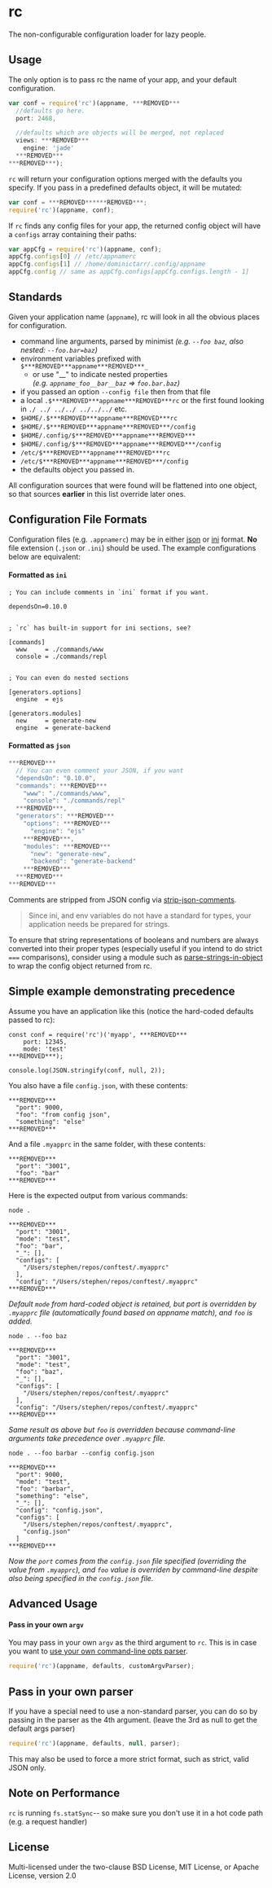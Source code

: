 # rc

The non-configurable configuration loader for lazy people.

## Usage

The only option is to pass rc the name of your app, and your default configuration.

```javascript
var conf = require('rc')(appname, ***REMOVED***
  //defaults go here.
  port: 2468,

  //defaults which are objects will be merged, not replaced
  views: ***REMOVED***
    engine: 'jade'
  ***REMOVED***
***REMOVED***);
```

`rc` will return your configuration options merged with the defaults you specify.
If you pass in a predefined defaults object, it will be mutated:

```javascript
var conf = ***REMOVED******REMOVED***;
require('rc')(appname, conf);
```

If `rc` finds any config files for your app, the returned config object will have
a `configs` array containing their paths:

```javascript
var appCfg = require('rc')(appname, conf);
appCfg.configs[0] // /etc/appnamerc
appCfg.configs[1] // /home/dominictarr/.config/appname
appCfg.config // same as appCfg.configs[appCfg.configs.length - 1]
```

## Standards

Given your application name (`appname`), rc will look in all the obvious places for configuration.

  * command line arguments, parsed by minimist _(e.g. `--foo baz`, also nested: `--foo.bar=baz`)_
  * environment variables prefixed with `$***REMOVED***appname***REMOVED***_`
    * or use "\_\_" to indicate nested properties <br/> _(e.g. `appname_foo__bar__baz` => `foo.bar.baz`)_
  * if you passed an option `--config file` then from that file
  * a local `.$***REMOVED***appname***REMOVED***rc` or the first found looking in `./ ../ ../../ ../../../` etc.
  * `$HOME/.$***REMOVED***appname***REMOVED***rc`
  * `$HOME/.$***REMOVED***appname***REMOVED***/config`
  * `$HOME/.config/$***REMOVED***appname***REMOVED***`
  * `$HOME/.config/$***REMOVED***appname***REMOVED***/config`
  * `/etc/$***REMOVED***appname***REMOVED***rc`
  * `/etc/$***REMOVED***appname***REMOVED***/config`
  * the defaults object you passed in.

All configuration sources that were found will be flattened into one object,
so that sources **earlier** in this list override later ones.


## Configuration File Formats

Configuration files (e.g. `.appnamerc`) may be in either [json](http://json.org/example) or [ini](http://en.wikipedia.org/wiki/INI_file) format. **No** file extension (`.json` or `.ini`) should be used. The example configurations below are equivalent:


#### Formatted as `ini`

```
; You can include comments in `ini` format if you want.

dependsOn=0.10.0


; `rc` has built-in support for ini sections, see?

[commands]
  www     = ./commands/www
  console = ./commands/repl


; You can even do nested sections

[generators.options]
  engine  = ejs

[generators.modules]
  new     = generate-new
  engine  = generate-backend

```

#### Formatted as `json`

```javascript
***REMOVED***
  // You can even comment your JSON, if you want
  "dependsOn": "0.10.0",
  "commands": ***REMOVED***
    "www": "./commands/www",
    "console": "./commands/repl"
  ***REMOVED***,
  "generators": ***REMOVED***
    "options": ***REMOVED***
      "engine": "ejs"
    ***REMOVED***,
    "modules": ***REMOVED***
      "new": "generate-new",
      "backend": "generate-backend"
    ***REMOVED***
  ***REMOVED***
***REMOVED***
```

Comments are stripped from JSON config via [strip-json-comments](https://github.com/sindresorhus/strip-json-comments).

> Since ini, and env variables do not have a standard for types, your application needs be prepared for strings.

To ensure that string representations of booleans and numbers are always converted into their proper types (especially useful if you intend to do strict `===` comparisons), consider using a module such as [parse-strings-in-object](https://github.com/anselanza/parse-strings-in-object) to wrap the config object returned from rc.


## Simple example demonstrating precedence
Assume you have an application like this (notice the hard-coded defaults passed to rc):
```
const conf = require('rc')('myapp', ***REMOVED***
    port: 12345,
    mode: 'test'
***REMOVED***);

console.log(JSON.stringify(conf, null, 2));
```
You also have a file `config.json`, with these contents:
```
***REMOVED***
  "port": 9000,
  "foo": "from config json",
  "something": "else"
***REMOVED***
```
And a file `.myapprc` in the same folder, with these contents:
```
***REMOVED***
  "port": "3001",
  "foo": "bar"
***REMOVED***
```
Here is the expected output from various commands:

`node .`
```
***REMOVED***
  "port": "3001",
  "mode": "test",
  "foo": "bar",
  "_": [],
  "configs": [
    "/Users/stephen/repos/conftest/.myapprc"
  ],
  "config": "/Users/stephen/repos/conftest/.myapprc"
***REMOVED***
```
*Default `mode` from hard-coded object is retained, but port is overridden by `.myapprc` file (automatically found based on appname match), and `foo` is added.*


`node . --foo baz`
```
***REMOVED***
  "port": "3001",
  "mode": "test",
  "foo": "baz",
  "_": [],
  "configs": [
    "/Users/stephen/repos/conftest/.myapprc"
  ],
  "config": "/Users/stephen/repos/conftest/.myapprc"
***REMOVED***
```
*Same result as above but `foo` is overridden because command-line arguments take precedence over `.myapprc` file.*

`node . --foo barbar --config config.json`
```
***REMOVED***
  "port": 9000,
  "mode": "test",
  "foo": "barbar",
  "something": "else",
  "_": [],
  "config": "config.json",
  "configs": [
    "/Users/stephen/repos/conftest/.myapprc",
    "config.json"
  ]
***REMOVED***
```
*Now the `port` comes from the `config.json` file specified (overriding the value from `.myapprc`), and `foo` value is overriden by command-line despite also being specified in the `config.json` file.*
 


## Advanced Usage

#### Pass in your own `argv`

You may pass in your own `argv` as the third argument to `rc`.  This is in case you want to [use your own command-line opts parser](https://github.com/dominictarr/rc/pull/12).

```javascript
require('rc')(appname, defaults, customArgvParser);
```

## Pass in your own parser

If you have a special need to use a non-standard parser,
you can do so by passing in the parser as the 4th argument.
(leave the 3rd as null to get the default args parser)

```javascript
require('rc')(appname, defaults, null, parser);
```

This may also be used to force a more strict format,
such as strict, valid JSON only.

## Note on Performance

`rc` is running `fs.statSync`-- so make sure you don't use it in a hot code path (e.g. a request handler) 


## License

Multi-licensed under the two-clause BSD License, MIT License, or Apache License, version 2.0
